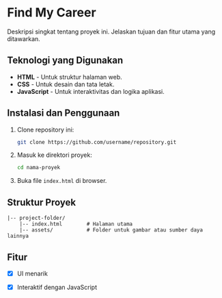 # Find My Career

Deskripsi singkat tentang proyek ini. Jelaskan tujuan dan fitur utama yang ditawarkan.

## Teknologi yang Digunakan
- **HTML** - Untuk struktur halaman web.
- **CSS** - Untuk desain dan tata letak.
- **JavaScript** - Untuk interaktivitas dan logika aplikasi.

## Instalasi dan Penggunaan
1. Clone repository ini:
   ```sh
   git clone https://github.com/username/repository.git
   ```
2. Masuk ke direktori proyek:
   ```sh
   cd nama-proyek
   ```
3. Buka file `index.html` di browser.

## Struktur Proyek
```
|-- project-folder/
    |-- index.html        # Halaman utama
    |-- assets/           # Folder untuk gambar atau sumber daya lainnya
```

## Fitur
- [x] UI menarik
- [x] Interaktif dengan JavaScript

